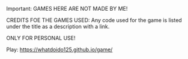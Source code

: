 Important: GAMES HERE ARE NOT MADE BY ME!

CREDITS FOE THE GAMES USED: Any code used for the game is listed under the title as a description with a link.

ONLY FOR PERSONAL USE!

Play: https://whatdoido125.github.io/game/
